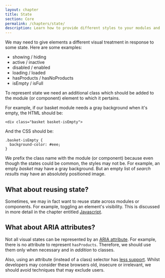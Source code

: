 ```yaml
---
layout: chapter
title: State
section: Core
permalink: /chapters/state/
description: Learn how to provide different styles to your modules and components based on state, such as showing, hiding and loading.
---
```


We may need to give elements a different visual treatment in response to some state. Here are some examples:

- showing / hiding
- active / inactive
- disabled / enabled
- loading / loaded
- hasProducts / hasNoProducts
- isEmpty / isFull

To represent state we need an additional class which should be added to the module (or component) element to which it pertains.

For example, if our basket module needs a gray background when it's empty, the HTML should be:

	<div class="basket basket-isEmpty">

And the CSS should be:

	.basket-isEmpty {
      background-color: #eee;
	}

We prefix the class name with the module (or component) because even though the states could be common, the styles may not be. For example, an empty *basket* may have a gray background. But an empty list of *search results* may have an absolutely positioned image.

## What about reusing state?

Sometimes, we may in fact want to reuse state across modules or components. For example, toggling an element's visibility. This is discussed in more detail in the chapter entitled [Javascript](/chapters/javascript/).

## What about ARIA attributes?

Not all visual states can be represented by an [ARIA attribute](https://www.w3.org/TR/wai-aria/states_and_properties#attrs_widgets). For example, there is no attribute to represent `hasProducts`. Therefore, we should use them only when necessary and in *addition* to classes.

Also, using an attribute (instead of a class) selector has [less support](https://www.impressivewebs.com/attribute-selectors/). Whilst developers may consider these browsers old, insecure or irrelevant, we should avoid techniques that may exclude users.
